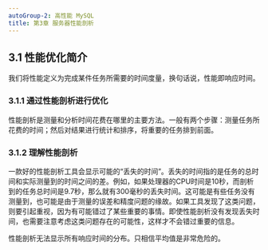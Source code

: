```yaml
---
autoGroup-2: 高性能 MySQL
title: 第3章 服务器性能剖析
---
```


## 3.1 性能优化简介
我们将性能定义为完成某件任务所需要的时间度量，换句话说，性能即响应时间。

### 3.1.1 通过性能剖析进行优化
性能剖析是测量和分析时间花费在哪里的主要方法。一般有两个步骤：测量任务所花费的时间；然后对结果进行统计和排序，将重要的任务排到前面。


### 3.1.2 理解性能剖析
一款好的性能剖析工具会显示可能的“丢失的时间”。丢失的时间指的是任务的总时间和实际测量到的时间之间的差。例如，如果处理器的CPU时间是10秒，而剖析到的任务总时间是9.7秒，那么就有300毫秒的丢失时间。这可能是有些任务没有测量到，也可能是由于测量的误差和精度问题的缘故。如果工具发现了这类问题，则要引起重视，因为有可能错过了某些重要的事情。即使性能剖析没有发现丢失时间，也需要注意考虑这类问题存在的可能性，这样才不会错过重要的信息。

性能剖析无法显示所有响应时间的分布。只相信平均值是非常危险的。